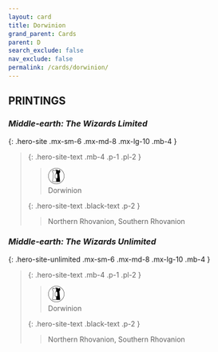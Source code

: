 ```yaml
---
layout: card
title: Dorwinion
grand_parent: Cards
parent: D
search_exclude: false
nav_exclude: false
permalink: /cards/dorwinion/
---
```


## PRINTINGS


### _Middle-earth: The Wizards Limited_

{: .hero-site .mx-sm-6 .mx-md-8 .mx-lg-10 .mb-4 }
> {: .hero-site-text .mb-4 .p-1 .pl-2 }
> > <div class="card-mp"><img src="/assets/images/border-land.svg"></div>
> > <div class="character-card-name">Dorwinion</div>
>
> {: .hero-site-text .black-text .p-2 }
> > Northern Rhovanion, Southern Rhovanion 
> 

### _Middle-earth: The Wizards Unlimited_

{: .hero-site-unlimited .mx-sm-6 .mx-md-8 .mx-lg-10 .mb-4 }
> {: .hero-site-text .mb-4 .p-1 .pl-2 }
> > <div class="card-mp"><img src="/assets/images/border-land.svg"></div>
> > <div class="character-card-name">Dorwinion</div>
>
> {: .hero-site-text .black-text .p-2 }
> > Northern Rhovanion, Southern Rhovanion 
> 

